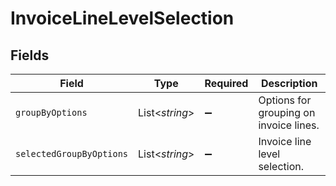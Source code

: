 # InvoiceLineLevelSelection


## Fields

| Field                                  | Type                                   | Required                               | Description                            |
| -------------------------------------- | -------------------------------------- | -------------------------------------- | -------------------------------------- |
| `groupByOptions`                       | List<*string*>                         | :heavy_minus_sign:                     | Options for grouping on invoice lines. |
| `selectedGroupByOptions`               | List<*string*>                         | :heavy_minus_sign:                     | Invoice line level selection.          |